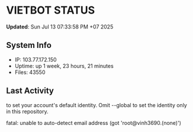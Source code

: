 # VIETBOT STATUS
**Updated**: Sun Jul 13 07:33:58 PM +07 2025

## System Info
- IP: 103.77.172.150
- Uptime: up 1 week, 23 hours, 21 minutes
- Files: 43550

## Last Activity

to set your account's default identity.
Omit --global to set the identity only in this repository.

fatal: unable to auto-detect email address (got 'root@vinh3690.(none)')
